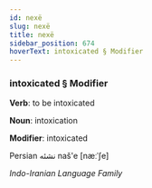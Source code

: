 ```yaml
---
id: nexë
slug: nexë
title: nexë
sidebar_position: 674
hoverText: intoxicated § Modifier
---
```


### intoxicated § Modifier

**Verb**: to be intoxicated

**Noun**: intoxication

**Modifier**: intoxicated

Persian نشئه naš'e [næːˈʃe]

*Indo-Iranian Language Family*